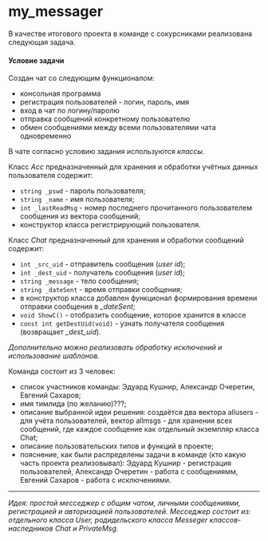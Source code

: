 # my_messager
В качестве итогового проекта в команде с сокурсниками реализована следующая задача.

#### Условие задачи
Создан чат со следующим функционалом:
- консольная программа
- регистрация пользователей - логин, пароль, имя
- вход в чат по логину/паролю
- отправка сообщений конкретному пользователю
- обмен сообщениями между всеми пользователями чата одновременно

В чате согласно условию задания используются *классы*.

Класс *Acc* предназначенный для хранения и обработки учётных данных пользователя содержит:
- `string _pswd` - пароль пользователя;
- `string _name` - имя пользователя;
- `int _lastReadMsg` - номер последнего прочитанного пользователем сообщения из вектора сообщений;
- конструктор класса регистрирующий пользователя.

Класс *Chat* предназначенный для хранения и обработки сообщений содержит:
- `int _src_uid` - отправитель сообщения (*user id*);
- `int _dest_uid` - получатель сообщения (*user id*);
- `string _message` - тело сообщения;
- `string _dateSent` - время отправки сообщения;
- в конструктор класса добавлен функционал формирования времени отправки сообщения в *_dateSent*;
- `void ShowC()` - отобразить сообщение, которое хранится в классе
- `const int getDestUid(void)` - узнать получателя сообщения (возвращает *_dest_uid*).

*Дополнительно можно реализовать обработку исключений и использование шаблонов.*


Команда состоит из 3 человек:
- список участников команды: Эдуард Кушнир, Александр Очеретин, Евгений Сахаров;
- имя тимлида (по желанию)???;
- описание выбранной идеи решения: создаётся два вектора allusers - для учёта пользователей, вектор allmsgs - для хранения всех сообщений, где каждое сообщение как отдельный экземпляр класса Chat;
- описание пользовательских типов и функций в проекте;
- пояснение, как были распределены задачи в команде (кто какую часть проекта реализовывал): Эдуард Кушнир - регистрация пользователей, Александр Очеретин - работа с сообщениямм, Евгений Сахаров - работа с исключениями.

---
*Идея: простой месседжер с общим чатом, личными сообщениями, регистрацией и авторизацией пользователей.
Месседжер состоит из: отдельного класса User, родидельского класса Messeger классов-наследников Chat и  PrivateMsg.*